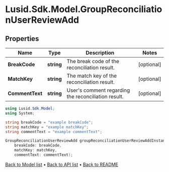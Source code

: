 # Lusid.Sdk.Model.GroupReconciliationUserReviewAdd

## Properties

Name | Type | Description | Notes
------------ | ------------- | ------------- | -------------
**BreakCode** | **string** | The break code of the reconciliation result. | [optional] 
**MatchKey** | **string** | The match key of the reconciliation result. | [optional] 
**CommentText** | **string** | User&#39;s comment regarding the reconciliation result. | [optional] 

```csharp
using Lusid.Sdk.Model;
using System;

string breakCode = "example breakCode";
string matchKey = "example matchKey";
string commentText = "example commentText";

GroupReconciliationUserReviewAdd groupReconciliationUserReviewAddInstance = new GroupReconciliationUserReviewAdd(
    breakCode: breakCode,
    matchKey: matchKey,
    commentText: commentText);
```

[Back to Model list](../README.md#documentation-for-models) &#8226; [Back to API list](../README.md#documentation-for-api-endpoints) &#8226; [Back to README](../README.md)
